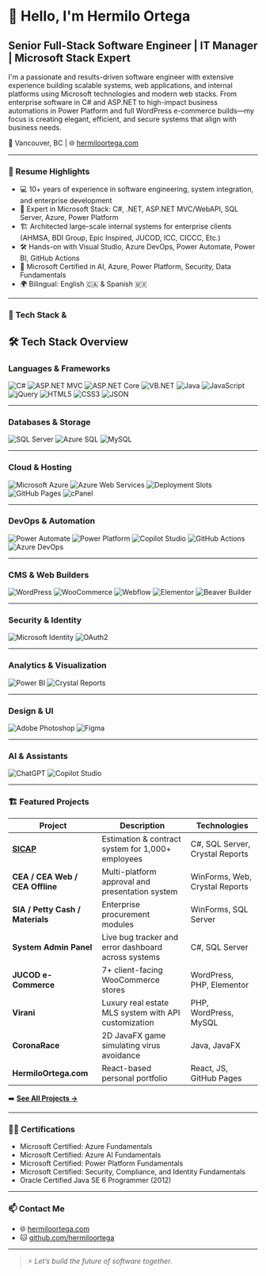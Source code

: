 
# 👋 Hello, I'm Hermilo Ortega

## Senior Full-Stack Software Engineer | IT Manager | Microsoft Stack Expert

I'm a passionate and results-driven software engineer with extensive experience building scalable systems, web applications, and internal platforms using Microsoft technologies and modern web stacks. From enterprise software in C# and ASP.NET to high-impact business automations in Power Platform and full WordPress e-commerce builds—my focus is creating elegant, efficient, and secure systems that align with business needs.

📍 Vancouver, BC | 🌐 [hermiloortega.com](https://hermiloortega.com)

---

### 💼 Resume Highlights

- 💻 10+ years of experience in software engineering, system integration, and enterprise development
- 🔧 Expert in Microsoft Stack: C#, .NET, ASP.NET MVC/WebAPI, SQL Server, Azure, Power Platform
- 🏗 Architected large-scale internal systems for enterprise clients (AHMSA, BDI Group, Epic Inspired, JUCOD, ICC, CICCC, Etc.)
- 🛠 Hands-on with Visual Studio, Azure DevOps, Power Automate, Power BI, GitHub Actions
- 🧠 Microsoft Certified in AI, Azure, Power Platform, Security, Data Fundamentals
- 🌍 Bilingual: English 🇨🇦 & Spanish 🇲🇽

---

### 🧰 Tech Stack & 

## 🛠️ Tech Stack Overview

### **Languages & Frameworks**
![C#](https://img.shields.io/badge/C%23-239120?logo=c-sharp&logoColor=white&style=for-the-badge)
![ASP.NET MVC](https://img.shields.io/badge/ASP.NET%20MVC-512BD4?logo=.net&logoColor=white&style=for-the-badge)
![ASP.NET Core](https://img.shields.io/badge/ASP.NET%20Core-512BD4?logo=.net&logoColor=white&style=for-the-badge)
![VB.NET](https://img.shields.io/badge/VB.NET-512BD4?logo=visualstudio&logoColor=white&style=for-the-badge)
![Java](https://img.shields.io/badge/Java-007396?logo=java&logoColor=white&style=for-the-badge)
![JavaScript](https://img.shields.io/badge/JavaScript-F7DF1E?logo=javascript&logoColor=black&style=for-the-badge)
![jQuery](https://img.shields.io/badge/jQuery-0769AD?logo=jquery&logoColor=white&style=for-the-badge)
![HTML5](https://img.shields.io/badge/HTML5-E34F26?logo=html5&logoColor=white&style=for-the-badge)
![CSS3](https://img.shields.io/badge/CSS3-1572B6?logo=css3&logoColor=white&style=for-the-badge)
![JSON](https://img.shields.io/badge/JSON-000000?logo=json&logoColor=white&style=for-the-badge)

---

### **Databases & Storage**
![SQL Server](https://img.shields.io/badge/SQL%20Server-CC2927?logo=microsoft-sql-server&logoColor=white&style=for-the-badge)
![Azure SQL](https://img.shields.io/badge/Azure%20SQL-0078D4?logo=microsoft-azure&logoColor=white&style=for-the-badge)
![MySQL](https://img.shields.io/badge/MySQL-4479A1?logo=mysql&logoColor=white&style=for-the-badge)

---

### **Cloud & Hosting**
![Microsoft Azure](https://img.shields.io/badge/Azure-0078D4?logo=microsoft-azure&logoColor=white&style=for-the-badge)
![Azure Web Services](https://img.shields.io/badge/Azure%20App%20Services-0078D4?logo=microsoft-azure&logoColor=white&style=for-the-badge)
![Deployment Slots](https://img.shields.io/badge/Deployment%20Slots-0078D4?logo=microsoft-azure&logoColor=white&style=for-the-badge)
![GitHub Pages](https://img.shields.io/badge/GitHub%20Pages-121013?logo=github&logoColor=white&style=for-the-badge)
![cPanel](https://img.shields.io/badge/cPanel-FF6C2C?logo=cpanel&logoColor=white&style=for-the-badge)

---

### **DevOps & Automation**
![Power Automate](https://img.shields.io/badge/Power%20Automate-0089D6?logo=Microsoft%20Power%20Automate&logoColor=white&style=for-the-badge)
![Power Platform](https://img.shields.io/badge/Power%20Platform-742774?logo=microsoftpowerpoint&logoColor=white&style=for-the-badge)
![Copilot Studio](https://img.shields.io/badge/Microsoft%20Copilot%20Studio-000000?logo=githubcopilot&logoColor=white&style=for-the-badge)
![GitHub Actions](https://img.shields.io/badge/GitHub%20Actions-2088FF?logo=githubactions&logoColor=white&style=for-the-badge)
![Azure DevOps](https://img.shields.io/badge/Azure%20DevOps-0078D7?logo=azure-devops&logoColor=white&style=for-the-badge)

---

### **CMS & Web Builders**
![WordPress](https://img.shields.io/badge/WordPress-21759B?logo=wordpress&logoColor=white&style=for-the-badge)
![WooCommerce](https://img.shields.io/badge/WooCommerce-96588A?logo=woocommerce&logoColor=white&style=for-the-badge)
![Webflow](https://img.shields.io/badge/Webflow-4353FF?logo=webflow&logoColor=white&style=for-the-badge)
![Elementor](https://img.shields.io/badge/Elementor-92003B?logo=elementor&logoColor=white&style=for-the-badge)
![Beaver Builder](https://img.shields.io/badge/Beaver%20Builder-A62E18?style=for-the-badge)

---

### **Security & Identity**
![Microsoft Identity](https://img.shields.io/badge/Microsoft%20Identity-00A4EF?logo=microsoft&logoColor=white&style=for-the-badge)
![OAuth2](https://img.shields.io/badge/OAuth2-1572B6?logo=auth0&logoColor=white&style=for-the-badge)

---

### **Analytics & Visualization**
![Power BI](https://img.shields.io/badge/Power%20BI-F2C811?logo=powerbi&logoColor=black&style=for-the-badge)
![Crystal Reports](https://img.shields.io/badge/Crystal%20Reports-000000?style=for-the-badge)

---

### **Design & UI**
![Adobe Photoshop](https://img.shields.io/badge/Photoshop-31A8FF?logo=adobe-photoshop&logoColor=white&style=for-the-badge)
![Figma](https://img.shields.io/badge/Figma-F24E1E?logo=figma&logoColor=white&style=for-the-badge)

---

### **AI & Assistants**
![ChatGPT](https://img.shields.io/badge/ChatGPT-10A37F?logo=openai&logoColor=white&style=for-the-badge)
![Copilot Studio](https://img.shields.io/badge/Copilot%20Studio-000000?logo=githubcopilot&logoColor=white&style=for-the-badge)

---

### 🏗️ Featured Projects

| Project | Description | Technologies |
|--------|-------------|--------------|
| **[SICAP]([https:/](https://github.com/HermiloOrtega/SICAP))** | Estimation & contract system for 1,000+ employees | C#, SQL Server, Crystal Reports |
| **CEA / CEA Web / CEA Offline** | Multi-platform approval and presentation system | WinForms, Web, Crystal Reports |
| **SIA / Petty Cash / Materials** | Enterprise procurement modules | WinForms, SQL Server |
| **System Admin Panel** | Live bug tracker and error dashboard across systems | C#, SQL Server |
| **JUCOD e-Commerce** | 7+ client-facing WooCommerce stores | WordPress, PHP, Elementor |
| **Virani** | Luxury real estate MLS system with API customization | PHP, WordPress, MySQL |
| **CoronaRace** | 2D JavaFX game simulating virus avoidance | Java, JavaFX |
| **HermiloOrtega.com** | React-based personal portfolio | React, JS, GitHub Pages |

➡️ **[See All Projects →](#)**

---

### 🧑‍🎓 Certifications

- Microsoft Certified: Azure Fundamentals
- Microsoft Certified: Azure AI Fundamentals
- Microsoft Certified: Power Platform Fundamentals
- Microsoft Certified: Security, Compliance, and Identity Fundamentals
- Oracle Certified Java SE 6 Programmer (2012)

---

### 📫 Contact Me

- 🌐 [hermiloortega.com](https://hermiloortega.com)
- 🐱 [github.com/hermiloortega](https://github.com/hermiloortega)

---

> ⚡ *Let’s build the future of software together.*
